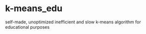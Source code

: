 # k-means_edu
self-made, unoptimized inefficient and slow k-means algorithm for educational purposes
